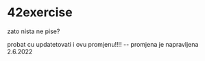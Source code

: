 # 42exercise

zato nista ne pise?


probat cu updatetovati i ovu promjenu!!!! -- promjena je napravljena 2.6.2022

